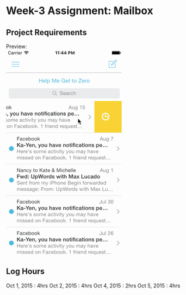
# Week-3 Assignment: Mailbox

## Project Requirements
Preview:  
![demo](https://github.com/christophersybico/Week3-Mailbox/blob/master/Demos/week3_mailbox_demo.gif)

## Log Hours
Oct 1, 2015 : 4hrs
Oct 2, 2015 : 4hrs
Oct 4, 2015 : 2hrs
Oct 5, 2015 : 4hrs